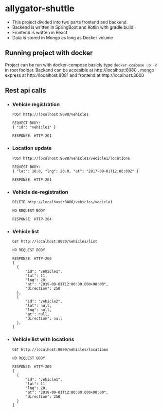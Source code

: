 # allygator-shuttle

- This project divided into two parts frontend and backend. 
- Backend is written in SpringBoot and Kotlin with gradle build
- Frontend is written in React 
- Data is stored in Mongo as long as Docker volume


## Running project with docker
Project can be run with docker-compose basicly type `docker-compose up -d` in root foolder. Backend can be accesible at http://localhost:8080 , mongo express at http://localhost:8081 and frontend at http://localhost:3000
 
## Rest api calls
- ### Vehicle registration
  `POST http://localhost:8080/vehicles`

  ```
  REQUEST BODY:
  { "id": "vehicle1" }
  ```
  ```
  RESPONSE: HTTP-201
  ```

- ### Location update
  `POST http://localhost:8080/vehicles/vecicle1/locations`
  ```
  REQUEST BODY:
  { "lat": 10.0, "lng": 20.0, "at": "2017-09-01T12:00:00Z" }
  ```
  
  ```
  RESPONSE: HTTP-201
  ```
 
- ### Vehicle de-registration
  `DELETE http://localhost:8080/vehicles/vecicle1`
  ```
  NO REQUEST BODY
  ```
   
  ```
  RESPONSE: HTTP-204
  ```
 
- ### Vehicle list
  `GET http://localhost:8080/vehicles/list`
  ```
  NO REQUEST BODY
  ```
  
  ```
  RESPONSE: HTTP-200
  [
    {
        "id": "vehicle1",
        "lat": 11,
        "lng": 20,
        "at": "2019-09-01T12:00:00.000+00:00",
        "direction": 250
    },
    {
        "id": "vehicle2",
        "lat": null,
        "lng": null,
        "at": null,
        "direction": null
    },
  ]
  ```
  
 - ### Vehicle list with locations
   `GET http://localhost:8080/vehicles/locations`
   ```
   NO REQUEST BODY
   ```

   ```
   RESPONSE: HTTP-200
   [
     {
         "id": "vehicle1",
         "lat": 11,
         "lng": 20,
         "at": "2019-09-01T12:00:00.000+00:00",
         "direction": 250
     }
   ]
   ```

 
 
